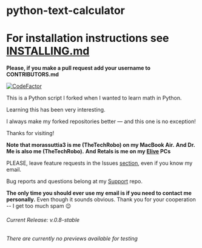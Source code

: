 # python-text-calculator
# For installation instructions see [INSTALLING.md](https://github.com/TheTechRobo/python-text-calculator/blob/master/INSTALLING.md)

**Please, if you make a pull request add your username to CONTRIBUTORS.md**

[![CodeFactor](https://www.codefactor.io/repository/github/thetechrobo/python-text-calculator/badge/development)](https://www.codefactor.io/repository/github/thetechrobo/python-text-calculator/overview/development)

This is a Python script I forked when I wanted to learn math in Python.

Learning this has been very interesting. 

I always make my forked repositories better — and this one is no exception!  

Thanks for visiting!

**Note that morassuttia3 is me (TheTechRobo) on my MacBook Air.**
**And Dr. Me is also me (TheTechRobo).**
**And Retals is me on my [Elive](https://elivecd.org) PCs**


PLEASE, leave feature requests in the Issues [section](https://github.com/thetechrobo/python-text-calculator/issues), even if you know my email.

Bug reports and questions belong at my [Support](https://github.com/thetechrobo/support) repo.

**The only time you should ever use my email is if you need to contact me personally.** Even though it sounds obvious.
Thank you for your cooperation -- I get too much spam :wink:


###### Current Release: v.0.8-stable
###### There are currently no previews available for testing

